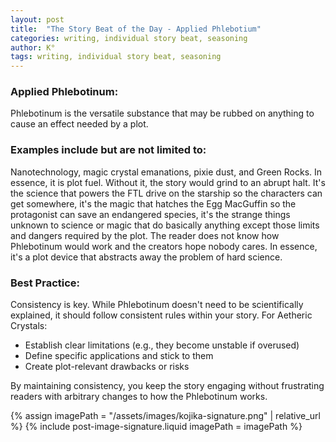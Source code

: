 ```yaml
---
layout: post
title:  "The Story Beat of the Day - Applied Phlebotium"
categories: writing, individual story beat, seasoning
author: K°
tags: writing, individual story beat, seasoning
---
```


### Applied Phlebotinum:
Phlebotinum is the versatile substance that may be rubbed on anything to cause an effect needed by a plot.

### Examples include but are not limited to:
Nanotechnology, magic crystal emanations, pixie dust, and Green Rocks. In essence, it is plot fuel. Without it, the story would grind to an abrupt halt. It's the science that powers the FTL drive on the starship so the characters can get somewhere, it's the magic that hatches the Egg MacGuffin so the protagonist can save an endangered species, it's the strange things unknown to science or magic that do basically anything except those limits and dangers required by the plot. The reader does not know how Phlebotinum would work and the creators hope nobody cares. In essence, it's a plot device that abstracts away the problem of hard science.

### Best Practice:
Consistency is key. While Phlebotinum doesn't need to be scientifically explained, it should follow consistent rules within your story. For Aetheric Crystals:

* Establish clear limitations (e.g., they become unstable if overused)
* Define specific applications and stick to them
* Create plot-relevant drawbacks or risks

By maintaining consistency, you keep the story engaging without frustrating readers with arbitrary changes to how the Phlebotinum works.

<!-- signature -->
{% assign imagePath = "/assets/images/kojika-signature.png" | relative_url %}
{% include post-image-signature.liquid imagePath = imagePath %}
